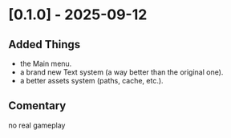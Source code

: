 # [0.1.0] - 2025-09-12

## Added Things

- the Main menu.
- a brand new Text system (a way better than the original one).
- a better assets system (paths, cache, etc.).

## Comentary

no real gameplay
